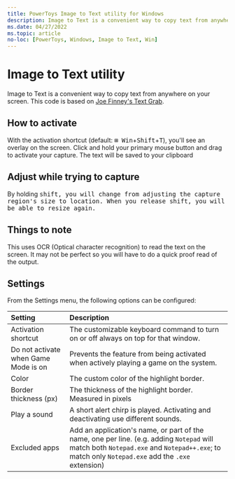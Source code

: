 ```yaml
---
title: PowerToys Image to Text utility for Windows
description: Image to Text is a convenient way to copy text from anywhere on your screen.
ms.date: 04/27/2022
ms.topic: article
no-loc: [PowerToys, Windows, Image to Text, Win]
---
```


# Image to Text utility

Image to Text is a convenient way to copy text from anywhere on your screen. This code is based on [Joe Finney's Text Grab](https://github.com/TheJoeFin/Text-Grab).

## How to activate

With the activation shortcut (default: <kbd>⊞ Win</kbd>+<kbd>Shift</kbd>+<kbd>T</kbd>), you'll see an overlay on the screen. Click and hold your primary mouse button and drag to activate your capture.  The text will be saved to your clipboard

## Adjust while trying to capture

By holding <kbd>shift<kbd>, you will change from adjusting the capture region's size to location. When you release <kbd>shift<kbd>, you will be able to resize again.

## Things to note

This uses OCR (Optical character recognition) to read the text on the screen.  It may not be perfect so you will have to do a quick proof read of the output.

## Settings

From the Settings menu, the following options can be configured:

| Setting | Description |
| :--- | :--- |
| Activation shortcut | The customizable keyboard command to turn on or off always on top for that window. |
| Do not activate when Game Mode is on | Prevents the feature from being activated when actively playing a game on the system. |
| Color | The custom color of the highlight border. |
| Border thickness (px) | The thickness of the highlight border. Measured in pixels |
| Play a sound | A short alert chirp is played. Activating and deactivating use different sounds. |
| Excluded apps | Add an application's name, or part of the name, one per line. (e.g. adding `Notepad` will match both `Notepad.exe` and `Notepad++.exe`; to match only `Notepad.exe` add the `.exe` extension) |
